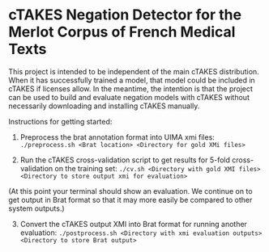 # cTAKES Negation Detector for the Merlot Corpus of French Medical Texts

This project is intended to be independent of the main cTAKES distribution. When
it has successfully trained a model, that model could be included in cTAKES if
licenses allow. In the meantime, the intention is that the project can be used
to build and evaluate negation models with cTAKES without necessarily downloading
and installing cTAKES manually.

Instructions for getting started:

1) Preprocess the brat annotation format into UIMA xmi files:
```./preprocess.sh <Brat location> <Directory for gold XMi files>```

2) Run the cTAKES cross-validation script to get results for 5-fold cross-validation on the training set:
```./cv.sh <Directory with gold XMI files> <Directory to store output xmi for evaluation>```

(At this point your terminal should show an evaluation. We continue on to get output in Brat format so that it may more easily be compared to other system outputs.)

3) Convert the cTAKES output XMI into Brat format for running another evaluation:
```./postprocess.sh <Directory with xmi evaluation outputs> <Directory to store Brat output>```


